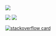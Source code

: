 
 [![](https://visitcount.itsvg.in/api?id=dmk07&icon=0&color=0)](https://visitcount.itsvg.in) 
 
 

![](https://github-readme-stats.vercel.app/api?username=dmk07&theme=radical&hide_border=false&include_all_commits=true&count_private=true)
![](https://github-readme-streak-stats.herokuapp.com/?user=dmk07&theme=radical&hide_border=false)


[![stackoverflow card](https://readme-components.vercel.app/api?component=stackoverflow&stackoverflowid=14942321)](https://stackoverflow.com/users/14942321/dipak-kadam)  

